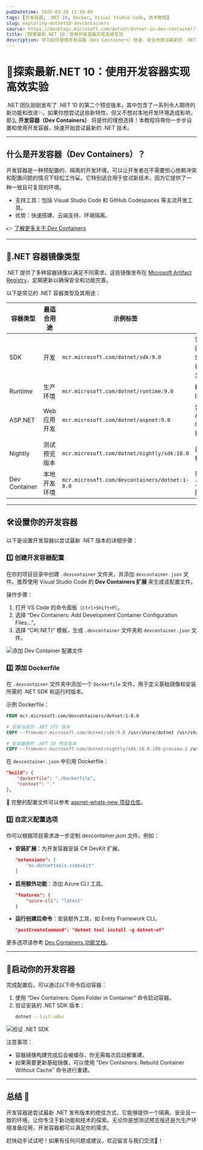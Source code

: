 ```yaml
---
pubDatetime: 2025-03-26 13:30:09
tags: [开发容器, .NET 10, Docker, Visual Studio Code, 技术教程]
slug: exploring-dotnet10-devcontainers
source: https://devblogs.microsoft.com/dotnet/dotnet-in-dev-container/?hide_banner=true
title: 🚀探索最新.NET 10：使用开发容器实现高效实验
description: 学习如何使用开发容器（Dev Containers）快速、安全地尝试最新的 .NET 10 预览版本，同时保持本地环境的清洁。详细教程带你掌握设置步骤、配置选项以及相关工具。
---
```


# 🚀探索最新.NET 10：使用开发容器实现高效实验

.NET 团队刚刚发布了 .NET 10 的第二个预览版本，其中包含了一系列令人期待的新功能和改进✨。如果你想尝试这些新特性，但又不想对本地开发环境造成影响，那么 **开发容器（Dev Containers）** 将是你的理想选择！本教程将带你一步步设置和使用开发容器，快速开始尝试最新的 .NET 技术。

---

## 什么是开发容器（Dev Containers）？

开发容器是一种预配置的、隔离的开发环境，可以让开发者在不需要担心依赖冲突和配置问题的情况下轻松工作💻。它特别适合用于尝试新技术，因为它提供了一种一致且可复现的环境。

- 支持工具：包括 Visual Studio Code 和 GitHub Codespaces 等主流开发工具。
- 优势：快速搭建、云端支持、环境隔离。

👉 [了解更多关于 Dev Containers](https://containers.dev/)

---

## 🌟.NET 容器镜像类型

.NET 提供了多种容器镜像以满足不同需求，这些镜像发布在 [Microsoft Artifact Registry](https://mcr.microsoft.com/)，定期更新以确保安全和功能完善。

以下是常见的 .NET 容器类型及其用途：

| 容器类型      | 最适合用途   | 示例标签                                       | 说明                             |
| ------------- | ------------ | ---------------------------------------------- | -------------------------------- |
| SDK           | 开发         | `mcr.microsoft.com/dotnet/sdk:9.0`             | 包含完整的 SDK、运行时及开发工具 |
| Runtime       | 生产环境     | `mcr.microsoft.com/dotnet/runtime:9.0`         | 精简运行时镜像                   |
| ASP.NET       | Web 应用开发 | `mcr.microsoft.com/dotnet/aspnet:9.0`          | 包含 ASP.NET Core 运行时         |
| Nightly       | 测试预览版本 | `mcr.microsoft.com/dotnet/nightly/sdk:10.0`    | 最新预览构建                     |
| Dev Container | 本地开发环境 | `mcr.microsoft.com/devcontainers/dotnet:1-8.0` | 带有额外工具的预配置环境         |

---

## 🛠设置你的开发容器

以下是设置开发容器以尝试最新 .NET 版本的详细步骤：

### 1️⃣ 创建开发容器配置

在你的项目目录中创建 `.devcontainer` 文件夹，并添加 `devcontainer.json` 文件。推荐使用 Visual Studio Code 的 **Dev Containers 扩展** 来生成该配置文件。

操作步骤：

1. 打开 VS Code 的命令面板（`Ctrl+Shift+P`）。
2. 选择 “Dev Containers: Add Development Container Configuration Files…”。
3. 选择 “C#(.NET)” 模板，生成 `.devcontainer` 文件夹和 `devcontainer.json` 文件。

![添加 Dev Container 配置文件](https://devblogs.microsoft.com/dotnet/wp-content/uploads/sites/10/2025/03/AddConfigFiles.png)

### 2️⃣ 添加 Dockerfile

在 `.devcontainer` 文件夹中添加一个 `Dockerfile` 文件，用于定义基础镜像和安装所需的 .NET SDK 和运行时版本。

示例 Dockerfile：

```dockerfile
FROM mcr.microsoft.com/devcontainers/dotnet:1-8.0

# 安装当前的 .NET STS 版本
COPY --from=mcr.microsoft.com/dotnet/sdk:9.0 /usr/share/dotnet /usr/share/dotnet

# 安装最新的 .NET 10 预览版本
COPY --from=mcr.microsoft.com/dotnet/nightly/sdk:10.0.100-preview.2 /usr/share/dotnet /usr/share/dotnet
```

在 `devcontainer.json` 中引用 Dockerfile：

```json
"build": {
    "dockerfile": "./Dockerfile",
    "context": "."
},
```

📂 完整的配置文件可以参考 [aspnet-whats-new 项目仓库](https://github.com/mikekistler/aspnet-whats-new/tree/dotnet-10-preview2/.devcontainer)。

### 3️⃣ 自定义配置选项

你可以根据项目需求进一步定制 devcontainer.json 文件。例如：

- **安装扩展**：为开发容器安装 C# DevKit 扩展。

  ```json
  "extensions": [
      "ms-dotnettools.csdevkit"
  ]
  ```

- **启用额外功能**：添加 Azure CLI 工具。

  ```json
  "features": {
      "azure-cli": "latest"
  }
  ```

- **运行创建后命令**：安装额外工具，如 Entity Framework CLI。
  ```json
  "postCreateCommand": "dotnet tool install -g dotnet-ef"
  ```

更多选项请参考 [Dev Containers 功能文档](https://containers.dev/features)。

---

## 🚀启动你的开发容器

完成配置后，可以通过以下命令启动容器：

1. 使用 “Dev Containers: Open Folder in Container” 命令启动容器。
2. 验证安装的 .NET SDK 版本：
   ```bash
   dotnet --list-sdks
   ```

![验证 .NET SDK](https://devblogs.microsoft.com/dotnet/wp-content/uploads/sites/10/2025/03/DevContainerInVSCode.png)

注意事项：

- 容器镜像构建完成后会被缓存，你无需每次启动都重建。
- 如果需要更新基础镜像，可以使用 “Dev Containers: Rebuild Container Without Cache” 命令进行重建。

---

## 总结 🎉

开发容器是尝试最新 .NET 发布版本的绝佳方式，它能够提供一个隔离、安全且一致的环境，让你专注于新功能和技术的探索。无论你是想测试预览版还是为生产环境准备应用，开发容器都可以满足你的需求。

赶快动手试试吧！如果有任何问题或建议，欢迎留言与我们交流🙌！
